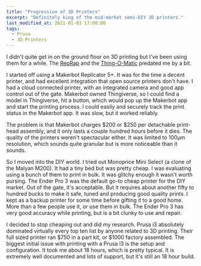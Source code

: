 ```yaml
---
title: "Progression of 3D Printers"
excerpt: "Definitely king of the mid-market semi-DIY 3D printers."
last_modified_at: 2021-01-03 17:00:00
tags:
  - Prusa
  - 3D-Printers
---
```


I didn't quite get in on the ground floor on 3D printing but I've been using them for a while. The [RepRap](https://all3dp.com/history-of-the-reprap-project/) and the [Thing-O-Matic](http://makerbot.wikidot.com/thingomatic) predated me by a bit.

I started off using a Makerbot Replicator 5+. It was for the time a decent printer, and had excellent integration that open source printers don't have. I had a cloud connected printer, with an integrated camera and good app control out of the gate. Makerbot owned Thingiverse, so I could find a model in Thingiverse, hit a button, which would pop up the Makerbot app and start the printing process. I could easily and securely track the print status in the Makerbot app. It was slow, but it worked reliably.

The problem is that Makerbot charges $200 or $250 per detachable print-head assembly, and it only lasts a couple hundred hours before it dies. The quality of the printers weren't spectacular either. It was limited to 100µm resolution, which sounds quite granular but is more noticeable than it sounds.

So I moved into the DIY world. I tried out Monoprice Mini Select (a clone of the Malyan M200). It had a tiny bed but was pretty cheap. I was evaluating using a bunch of them to print in bulk. It was glitchy enough it wasn't worth pursing. The Ender Pro 3 was the default go-to cheap printer for the DIY market. Out of the gate, it's acceptable. But it requires about another fifty to hundred bucks to make it safe, tuned and producing good quality prints. I kept as a backup printer for some time before gifting it to a good home. More than a few people use it, or use them in bulk. The Ender Pro 3 has very good accuracy while printing, but is a bit clunky to use and repair.

I decided to stop cheaping out and did my research. Prusa i3 absolutely dominated virtually every top ten list by anyone related to 3D printing. Their full sized printer ran $750 in a part kit, or $1000 factory assembled. The biggest initial issue with printing with a Prusa i3 is the setup and configuration. It took me about 18 hours, which is pretty typical. It is extremely well documented and lots of support, but it's still an 18 hour build.
